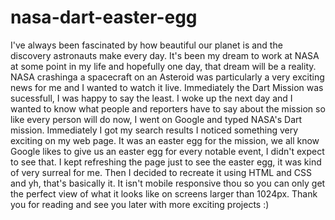 # nasa-dart-easter-egg
I've always been fascinated by how beautiful our planet is and the discovery astronauts make every day. It's been my dream to work at NASA at some point in my life and hopefully one day, that dream will be a reality. NASA crashinga a spacecraft on an Asteroid was particularly a very exciting news for me and I wanted to watch it live. Immediately the Dart Mission was sucessfull, I was happy to say the least. I woke up the next day and I wanted to know what people and reporters have to say about the mission so like every person will do now, I went on Google and typed NASA's Dart mission. Immediately I got my search results I noticed something very exciting on my web page. It was an easter egg for the mission, we all know Google likes to give us an easter egg for every notable event, I didn't expect to see that. I kept refreshing the page just to see the easter egg, it was kind of very surreal for me. Then I decided to recreate it using HTML and CSS and yh, that's basically it. It isn't mobile responsive thou so you can only get the perfect view of what it looks like on screens larger than 1024px. Thank you for reading and see you later with more exciting projects :) 
